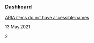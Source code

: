 ### [Dashboard](https://lighthouse.picfair.com/account-dashboard.html)

[ARIA items do not have accessible names](https://github.com/picfair/fleetnation/pull/3439)

13 May 2021

2

